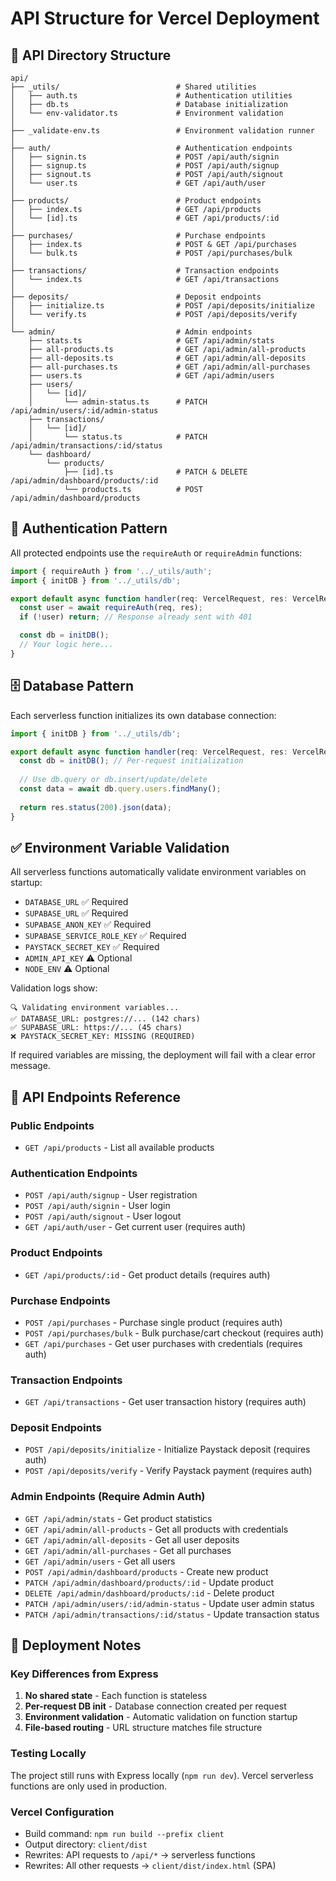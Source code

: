 # API Structure for Vercel Deployment

## 📁 API Directory Structure

```
api/
├── _utils/                          # Shared utilities
│   ├── auth.ts                      # Authentication utilities
│   ├── db.ts                        # Database initialization
│   └── env-validator.ts             # Environment validation
│
├── _validate-env.ts                 # Environment validation runner
│
├── auth/                            # Authentication endpoints
│   ├── signin.ts                    # POST /api/auth/signin
│   ├── signup.ts                    # POST /api/auth/signup
│   ├── signout.ts                   # POST /api/auth/signout
│   └── user.ts                      # GET /api/auth/user
│
├── products/                        # Product endpoints
│   ├── index.ts                     # GET /api/products
│   └── [id].ts                      # GET /api/products/:id
│
├── purchases/                       # Purchase endpoints
│   ├── index.ts                     # POST & GET /api/purchases
│   └── bulk.ts                      # POST /api/purchases/bulk
│
├── transactions/                    # Transaction endpoints
│   └── index.ts                     # GET /api/transactions
│
├── deposits/                        # Deposit endpoints
│   ├── initialize.ts                # POST /api/deposits/initialize
│   └── verify.ts                    # POST /api/deposits/verify
│
└── admin/                           # Admin endpoints
    ├── stats.ts                     # GET /api/admin/stats
    ├── all-products.ts              # GET /api/admin/all-products
    ├── all-deposits.ts              # GET /api/admin/all-deposits
    ├── all-purchases.ts             # GET /api/admin/all-purchases
    ├── users.ts                     # GET /api/admin/users
    ├── users/
    │   └── [id]/
    │       └── admin-status.ts      # PATCH /api/admin/users/:id/admin-status
    ├── transactions/
    │   └── [id]/
    │       └── status.ts            # PATCH /api/admin/transactions/:id/status
    └── dashboard/
        └── products/
            ├── [id].ts              # PATCH & DELETE /api/admin/dashboard/products/:id
            └── products.ts          # POST /api/admin/dashboard/products
```

## 🔐 Authentication Pattern

All protected endpoints use the `requireAuth` or `requireAdmin` functions:

```typescript
import { requireAuth } from '../_utils/auth';
import { initDB } from '../_utils/db';

export default async function handler(req: VercelRequest, res: VercelResponse) {
  const user = await requireAuth(req, res);
  if (!user) return; // Response already sent with 401

  const db = initDB();
  // Your logic here...
}
```

## 🗄️ Database Pattern

Each serverless function initializes its own database connection:

```typescript
import { initDB } from '../_utils/db';

export default async function handler(req: VercelRequest, res: VercelResponse) {
  const db = initDB(); // Per-request initialization
  
  // Use db.query or db.insert/update/delete
  const data = await db.query.users.findMany();
  
  return res.status(200).json(data);
}
```

## ✅ Environment Variable Validation

All serverless functions automatically validate environment variables on startup:

- `DATABASE_URL` ✅ Required
- `SUPABASE_URL` ✅ Required
- `SUPABASE_ANON_KEY` ✅ Required
- `SUPABASE_SERVICE_ROLE_KEY` ✅ Required
- `PAYSTACK_SECRET_KEY` ✅ Required
- `ADMIN_API_KEY` ⚠️ Optional
- `NODE_ENV` ⚠️ Optional

Validation logs show:
```
🔍 Validating environment variables...
✅ DATABASE_URL: postgres://... (142 chars)
✅ SUPABASE_URL: https://... (45 chars)
❌ PAYSTACK_SECRET_KEY: MISSING (REQUIRED)
```

If required variables are missing, the deployment will fail with a clear error message.

## 📝 API Endpoints Reference

### Public Endpoints
- `GET /api/products` - List all available products

### Authentication Endpoints
- `POST /api/auth/signup` - User registration
- `POST /api/auth/signin` - User login
- `POST /api/auth/signout` - User logout
- `GET /api/auth/user` - Get current user (requires auth)

### Product Endpoints
- `GET /api/products/:id` - Get product details (requires auth)

### Purchase Endpoints
- `POST /api/purchases` - Purchase single product (requires auth)
- `POST /api/purchases/bulk` - Bulk purchase/cart checkout (requires auth)
- `GET /api/purchases` - Get user purchases with credentials (requires auth)

### Transaction Endpoints
- `GET /api/transactions` - Get user transaction history (requires auth)

### Deposit Endpoints
- `POST /api/deposits/initialize` - Initialize Paystack deposit (requires auth)
- `POST /api/deposits/verify` - Verify Paystack payment (requires auth)

### Admin Endpoints (Require Admin Auth)
- `GET /api/admin/stats` - Get product statistics
- `GET /api/admin/all-products` - Get all products with credentials
- `GET /api/admin/all-deposits` - Get all user deposits
- `GET /api/admin/all-purchases` - Get all purchases
- `GET /api/admin/users` - Get all users
- `POST /api/admin/dashboard/products` - Create new product
- `PATCH /api/admin/dashboard/products/:id` - Update product
- `DELETE /api/admin/dashboard/products/:id` - Delete product
- `PATCH /api/admin/users/:id/admin-status` - Update user admin status
- `PATCH /api/admin/transactions/:id/status` - Update transaction status

## 🚀 Deployment Notes

### Key Differences from Express
1. **No shared state** - Each function is stateless
2. **Per-request DB init** - Database connection created per request
3. **Environment validation** - Automatic validation on function startup
4. **File-based routing** - URL structure matches file structure

### Testing Locally
The project still runs with Express locally (`npm run dev`). Vercel serverless functions are only used in production.

### Vercel Configuration
- Build command: `npm run build --prefix client`
- Output directory: `client/dist`
- Rewrites: API requests to `/api/*` → serverless functions
- Rewrites: All other requests → `client/dist/index.html` (SPA)
